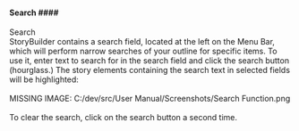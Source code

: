 #### Search #### <br/>
Search <br/>
StoryBuilder contains a search field, located at the left on the Menu Bar, which will perform narrow searches of your outline for specific items. To use it, enter text to search for in the search field and click the search button (hourglass.) The story elements containing the search text in selected fields will be highlighted: <br/>
 <br/>
MISSING IMAGE: C:/dev/src/User Manual/Screenshots/Search Function.png <br/>
 <br/>
To clear the search, click on the search button a second time. <br/>
 <br/>
